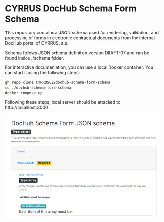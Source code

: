 # CYRRUS DocHub Schema Form Schema

This repository contains a JSON schema used for rendering, validation, and processing of forms in electronic contractual documents from the internal DocHub portal of CYRRUS, a.s.

Schema follows JSON schema definition version DRAFT-07 and can be found inside ./schema folder.

For interactive documentation, you can use a local Docker container. You can start it using the following steps:

```bash
gh repo clone CYRRUSCZ/dochub-schema-form-schema
cd ./dochub-schema-form-schema
docker compose up
```

Following these steps, local server should be attached to http://localhost:3000

![screenshot](image.png)